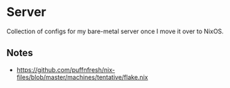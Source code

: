 # Server

Collection of configs for my bare-metal server once I move it over to NixOS.

## Notes

- https://github.com/puffnfresh/nix-files/blob/master/machines/tentative/flake.nix
